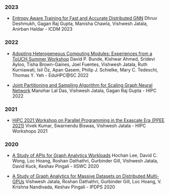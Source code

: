 ### 2023

- [Entropy Aware Training for Fast and Accurate Distributed GNN](https://ieeexplore.ieee.org/document/10415701)
  Dhruv Deshmukh, Gagan Raj Gupta, Manisha Chawla, Vishwesh Jatala, Anirban Haldar - ICDM 2023

### 2022

- [Adopting Heterogeneous Computing Modules: Experiences from a ToUCH Summer Workshop](https://ieeexplore.ieee.org/document/10027539)
  David P. Bunde, Kishwar Ahmed, Sridevi Ayloo, Tisha Brown-Gaines, Joel Fuentes, Vishwesh Jatala, Ruth Kurniawati, Isil Öz, Apan Qasem, Philip J. Schielke, Mary C. Tedeschi, Thomas Y. Yeh - EduHPC@SC 2022

- [Joint Partitioning and Sampling Algorithm for Scaling Graph Neural Network](https://ieeexplore.ieee.org/document/10106346)
  Manohar Lal Das, Vishwesh Jatala, Gagan Raj Gupta - HIPC 2022

### 2021

- [HiPC 2021 Workshop on Parallel Programming in the Exascale Era (PPEE 2021)](https://ieeexplore.ieee.org/document/9680808)
  Vivek Kumar, Swarnendu Biswas, Vishwesh Jatala - HIPC Workshops 2021


### 2020

- [A Study of APIs for Graph Analytics Workloads](https://ieeexplore.ieee.org/document/9251258)
  Hochan Lee, David C. Wong, Loc Hoang, Roshan Dathathri, Gurbinder Gill, Vishwesh Jatala, David Kuck, Keshav Pingali - IISWC 2020

- [A Study of Graph Analytics for Massive Datasets on Distributed Multi-GPUs](https://ieeexplore.ieee.org/document/9139771)
  Vishwesh Jatala, Roshan Dathathri, Gurbinder Gill, Loc Hoang, V. Krishna Nandivada, Keshav Pingali - IPDPS 2020
